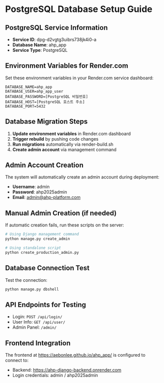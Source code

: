 # PostgreSQL Database Setup Guide

## PostgreSQL Service Information
- **Service ID**: dpg-d2vgtg3uibrs738jk4i0-a
- **Database Name**: ahp_app
- **Service Type**: PostgreSQL

## Environment Variables for Render.com

Set these environment variables in your Render.com service dashboard:

```
DATABASE_NAME=ahp_app
DATABASE_USER=ahp_app_user
DATABASE_PASSWORD=[PostgreSQL 비밀번호]
DATABASE_HOST=[PostgreSQL 호스트 주소]
DATABASE_PORT=5432
```

## Database Migration Steps

1. **Update environment variables** in Render.com dashboard
2. **Trigger rebuild** by pushing code changes
3. **Run migrations** automatically via render-build.sh
4. **Create admin account** via management command

## Admin Account Creation

The system will automatically create an admin account during deployment:
- **Username**: admin
- **Password**: ahp2025admin
- **Email**: admin@ahp-platform.com

## Manual Admin Creation (if needed)

If automatic creation fails, run these scripts on the server:

```bash
# Using Django management command
python manage.py create_admin

# Using standalone script
python create_production_admin.py
```

## Database Connection Test

Test the connection:
```bash
python manage.py dbshell
```

## API Endpoints for Testing

- Login: `POST /api/login/`
- User Info: `GET /api/user/`
- Admin Panel: `/admin/`

## Frontend Integration

The frontend at https://aebonlee.github.io/ahp_app/ is configured to connect to:
- Backend: https://ahp-django-backend.onrender.com
- Login credentials: admin / ahp2025admin
